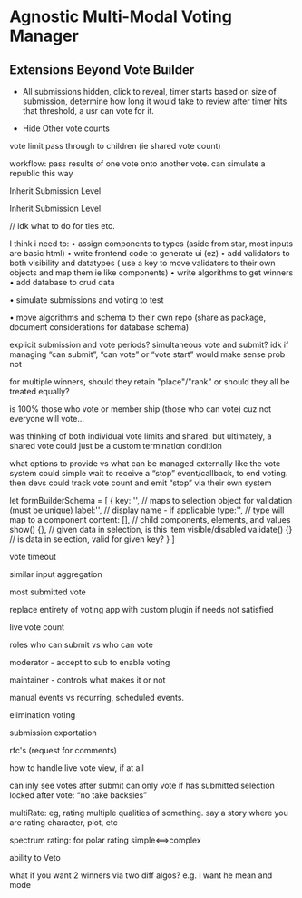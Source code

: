 # Agnostic Multi-Modal Voting Manager


## Extensions Beyond Vote Builder
  - All submissions hidden, click to reveal, timer starts
  based on size of submission, determine how long it would take to review
  after timer hits that threshold, a usr can vote for it.

  - Hide Other vote counts

  vote limit pass through to children (ie shared vote count)

  workflow: pass results of one vote onto another vote. can simulate a republic this way
  <Collapse title="Edit Level">
    <p>Inherit Submission Level</p>
  </Collapse>

  <Collapse title="Comment Level">
    <p>Inherit Submission Level</p>
  </Collapse>


  // idk what to do for ties etc.



I think i need to:
  • assign components to types (aside from star, most inputs are basic html)
  • write frontend code to generate ui (ez)
  • add validators to both visibility and datatypes ( use a key to move validators to their own objects and map them ie like components)
  • write algorithms to get winners
  • add database to crud data

  • simulate submissions and voting to test

  • move algorithms and schema to their own repo (share as package, document considerations for database schema) 


explicit submission and vote periods? simultaneous vote and submit?
idk if managing “can submit”, “can vote” or “vote start” would make sense
prob not

for multiple winners, should they retain "place"/"rank" or should they all be treated equally?

is 100% those who vote or member ship (those who can vote)
cuz not everyone will vote...


was thinking of both individual vote limits and shared. 
but ultimately, a shared vote could just be a custom termination condition


what options to provide vs what can be managed externally
like the vote system could simple wait to receive a “stop” event/callback, to end voting.
then devs could track vote count and emit “stop” via their own system


let formBuilderSchema = [
  {
    key: '',  // maps to selection object for validation (must be unique)
    label:'', // display name - if applicable
    type:'',  // type will map to a component
    content: [], // child components, elements, and values
    show() {},  // given data in selection, is this item visible/disabled
    validate() {}  // is data in selection, valid for given key?
  }
]


vote timeout

similar input aggregation

most submitted vote

replace entirety of voting app with custom plugin if needs not satisfied

live vote count

roles who can submit vs who can vote

moderator - accept to sub to enable voting

maintainer - controls what makes it or not

manual events vs recurring, scheduled events.

elimination voting

submission exportation

rfc's (request for comments)

how to handle live vote view, if at all

can inly see votes after submit
can only vote if has submitted
selection locked after vote: “no take backsies”

multiRate: eg, rating multiple qualities of something. say a story where you are rating character, plot, etc

spectrum rating: for polar rating  simple<==>complex

ability to Veto

what if you want 2 winners via two diff algos? e.g. i want he mean and mode